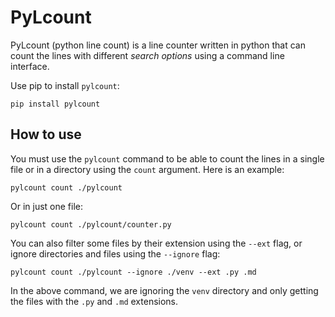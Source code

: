 # PyLcount

PyLcount (python line count) is a line counter written in python that can count the lines with different *search options* using a command line interface.

Use pip to install `pylcount`:

```
pip install pylcount
```

## How to use

You must use the `pylcount` command to be able to count the lines in a single file or in a directory using the `count` argument. Here is an example:

```
pylcount count ./pylcount
```

Or in just one file:

```
pylcount count ./pylcount/counter.py
```

You can also filter some files by their extension using the `--ext` flag, or ignore directories and files using the `--ignore` flag:

```
pylcount count ./pylcount --ignore ./venv --ext .py .md
```

In the above command, we are ignoring the `venv` directory and only getting the files with the `.py` and `.md` extensions.